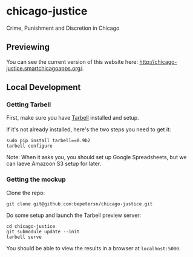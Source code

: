chicago-justice
===============

Crime, Punishment and Discretion in Chicago

## Previewing

You can see the current version of this website here: http://chicago-justice.smartchicagoapps.org/.




## Local Development

### Getting Tarbell
First, make sure you have [Tarbell](http://tarbell.tribapps.com/) installed and setup. 

If it's not already installed, here's the two steps you need to get it:  

    sudo pip install tarbell==0.9b2  
    tarbell configure  

Note: When it asks you, you should set up Google Spreadsheets, but we can laeve Amazoon S3 setup for later.

### Getting the mockup

Clone the repo:  

    git clone git@github.com:bepetersn/chicago-justice.git

Do some setup and launch the Tarbell preview server:  

    cd chicago-justice  
    git submodule update --init  
    tarbell serve  

You should be able to view the results in a browser at `localhost:5000`.
